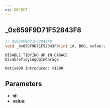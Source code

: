 ```yaml
---
ns: OBJECT
---
```

## _0x659F9D71F52843F8

```c
// 0x659F9D71F52843F8
void _0x659F9D71F52843F8(int id, BOOL value);
```

```
DISABLE_TIDYING_UP_IN_GARAGE
DisableTidyingUpInGarage

NativeDB Introduced: v1290
```

## Parameters
* **id**:
* **value**:
